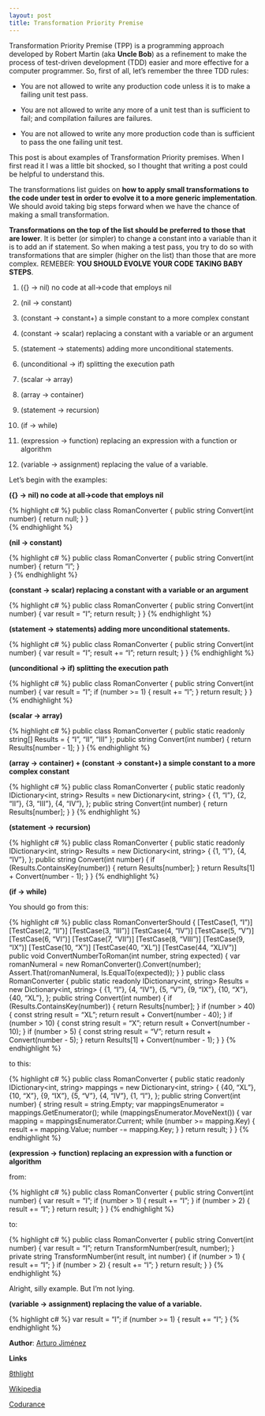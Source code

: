 ```yaml
---
layout: post
title: Transformation Priority Premise
---
```


Transformation Priority Premise (TPP) is a programming approach developed by Robert Martin (aka **Uncle Bob**) as a refinement to make the process of test-driven development (TDD) easier and more effective for a computer programmer. So, first of all, let’s remember the three TDD rules:

* You are not allowed to write any production code unless it is to make a failing unit test pass.

* You are not allowed to write any more of a unit test than is sufficient to fail; and compilation failures are failures.

* You are not allowed to write any more production code than is sufficient to pass the one failing unit test.

This post is about examples of Transformation Priority premises. When I first read it I was a little bit shocked, so I thought that writing a post could be helpful to understand this.

The transformations list guides on **how to apply small transformations to the code under test in order to evolve it to a more generic implementation**. We should avoid taking big steps forward when we have the chance of making a small transformation.

**Transformations on the top of the list should be preferred to those that are lower**. It is better (or simpler) to change a constant into a variable than it is to add an if statement. So when making a test pass, you try to do so with transformations that are simpler (higher on the list) than those that are more complex. REMEBER: **YOU SHOULD EVOLVE YOUR CODE TAKING BABY STEPS**.

1. ({} -> nil) no code at all->code that employs nil

2. (nil -> constant)

3. (constant -> constant+) a simple constant to a more complex constant

4. (constant -> scalar) replacing a constant with a variable or an argument

5. (statement -> statements) adding more unconditional statements.

6. (unconditional -> if) splitting the execution path

7. (scalar -> array)

8. (array -> container)

9. (statement -> recursion)

10. (if -> while)

11. (expression -> function) replacing an expression with a function or algorithm

12. (variable -> assignment) replacing the value of a variable.

Let’s begin with the examples:

**({} -> nil) no code at all->code that employs nil**

{% highlight c# %}
public class RomanConverter {
   public string Convert(int number) {
       return null;
   }
}    
{% endhighlight %}

**(nil -> constant)**

{% highlight c# %}
public class RomanConverter {
   public string Convert(int number) {
       return “I”;
   }    
}
{% endhighlight %}

**(constant -> scalar) replacing a constant with a variable or an argument**

{% highlight c# %}
public class RomanConverter {
   public string Convert(int number) {
       var result = “I”;
       return result;
   }
}
{% endhighlight %}

**(statement -> statements) adding more unconditional statements.**

{% highlight c# %}
public class RomanConverter {
   public string Convert(int number) {
       var result = “I”;
       result += “I”;
       return result;
   }
}
{% endhighlight %}

**(unconditional -> if) splitting the execution path**

{% highlight c# %}
public class RomanConverter {
   public string Convert(int number) {
       var result = “I”;
       if (number >= 1) {
           result += “I”;
       }
       return result;
   }
}
{% endhighlight %}

**(scalar -> array)**

{% highlight c# %}
public class RomanConverter {
   public static readonly string[] Results = { “I”, “II”, “III” };
   public string Convert(int number) {
       return Results[number - 1];
   }
}
{% endhighlight %}

**(array -> container) + (constant -> constant+) a simple constant to a more complex constant**

{% highlight c# %}
public class RomanConverter {
   public static readonly IDictionary<int, string> Results =
       new Dictionary<int, string> {
           {1, “I”},
           {2, “II”},
           {3, “III”},
           {4, “IV”},
       };
   public string Convert(int number) {
       return Results[number];
   }
}
{% endhighlight %}

**(statement -> recursion)**

{% highlight c# %}
public class RomanConverter {
   public static readonly IDictionary<int, string> Results = new Dictionary<int, string> {
       {1, “I”},
       {4, “IV”},
   };
   public string Convert(int number) {
       if (Results.ContainsKey(number)) {
           return Results[number];
       }
       return Results[1] + Convert(number - 1);
   }
}
{% endhighlight %}

**(if -> while)**

You should go from this:

{% highlight c# %}
public class RomanConverterShould {
   [TestCase(1, “I”)]
   [TestCase(2, “II”)]
   [TestCase(3, “III”)]
   [TestCase(4, “IV”)]
   [TestCase(5, “V”)]
   [TestCase(6, “VI”)]
   [TestCase(7, “VII”)]
   [TestCase(8, “VIII”)]
   [TestCase(9, “IX”)]
   [TestCase(10, “X”)]
   [TestCase(40, “XL”)]
   [TestCase(44, “XLIV”)]
   public void ConvertNumberToRoman(int number, string expected) {
       var romanNumeral = new RomanConverter().Convert(number);
       Assert.That(romanNumeral, Is.EqualTo(expected));
   }
}
public class RomanConverter {
   public static readonly IDictionary<int, string> Results =
       new Dictionary<int, string> {
           {1, “I”},
           {4, “IV”},
           {5, “V”},
           {9, “IX”},
           {10, “X”},
           {40, “XL”},
       };
   public string Convert(int number) {
       if (Results.ContainsKey(number)) {
           return Results[number];
       }
       if (number > 40) {
           const string result = “XL”;
           return result + Convert(number - 40);
       }
       if (number > 10) {
           const string result = “X”;
           return result + Convert(number - 10);
       }
       if (number > 5) {
           const string result = “V”;
           return result + Convert(number - 5);
       }
       return Results[1] + Convert(number - 1);
   }
}
{% endhighlight %}

to this:

{% highlight c# %}
public class RomanConverter {
   public static readonly IDictionary<int, string> mappings =
       new Dictionary<int, string> {
           {40, “XL”},
           {10, “X”},
           {9, “IX”},
           {5, “V”},
           {4, “IV”},
           {1, “I”},
       };
   public string Convert(int number) {
       string result = string.Empty;
       var mappingsEnumerator = mappings.GetEnumerator();
       while (mappingsEnumerator.MoveNext()) {
           var mapping = mappingsEnumerator.Current;
           while (number >= mapping.Key) {
               result += mapping.Value;
               number -= mapping.Key;
           }
       }
       return result;
   }
}
{% endhighlight %}

**(expression -> function) replacing an expression with a function or algorithm**

from:

{% highlight c# %}
public class RomanConverter {
   public string Convert(int number) {
       var result = “I”;
       if (number > 1) {
           result += “I”;
       }
       if (number > 2) {
           result += “I”;
       }
       return result;
   }
}
{% endhighlight %}


to:

{% highlight c# %}
public class RomanConverter {
   public string Convert(int number) {
       var result = “I”;
       return TransformNumber(result, number);
   }
   private string TransformNumber(int result, int number) {
       if (number > 1) {
           result += “I”;
       }
       if (number > 2) {
           result += “I”;
       }
       return result;
   }
}
{% endhighlight %}

Alright, silly example. But I’m not lying.

**(variable -> assignment) replacing the value of a variable.**

{% highlight c# %}
var result = “I”;
if (number >= 1) {
    result += “I”;
}
{% endhighlight %}

**Author**: [Arturo Jiménez](https://github.com/artjimlop)

**Links**

[8thlight](http://blog.8thlight.com/uncle-bob/2013/05/27/TheTransformationPriorityPremise.html)

[Wikipedia](https://en.wikipedia.org/wiki/Transformation_Priority_Premise)

[Codurance](http://codurance.com/2015/05/18/applying-transformation-priority-premise-to-roman-numerals-kata/)

